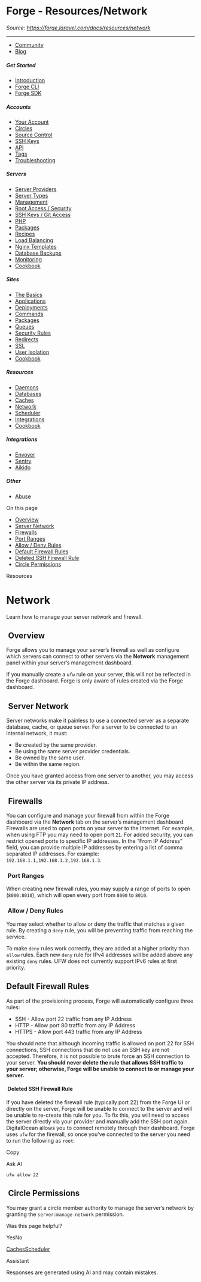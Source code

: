 # Forge - Resources/Network

*Source: https://forge.laravel.com/docs/resources/network*

---

- [Community](https://discord.com/invite/laravel)
- [Blog](https://blog.laravel.com/forge)

##### Get Started

- [Introduction](/docs/introduction)
- [Forge CLI](/docs/cli)
- [Forge SDK](/docs/sdk)

##### Accounts

- [Your Account](/docs/accounts/your-account)
- [Circles](/docs/accounts/circles)
- [Source Control](/docs/accounts/source-control)
- [SSH Keys](/docs/accounts/ssh)
- [API](/docs/accounts/api)
- [Tags](/docs/accounts/tags)
- [Troubleshooting](/docs/accounts/cookbook)

##### Servers

- [Server Providers](/docs/servers/providers)
- [Server Types](/docs/servers/types)
- [Management](/docs/servers/management)
- [Root Access / Security](/docs/servers/provisioning-process)
- [SSH Keys / Git Access](/docs/servers/ssh)
- [PHP](/docs/servers/php)
- [Packages](/docs/servers/packages)
- [Recipes](/docs/servers/recipes)
- [Load Balancing](/docs/servers/load-balancing)
- [Nginx Templates](/docs/servers/nginx-templates)
- [Database Backups](/docs/servers/backups)
- [Monitoring](/docs/servers/monitoring)
- [Cookbook](/docs/servers/cookbook)

##### Sites

- [The Basics](/docs/sites/the-basics)
- [Applications](/docs/sites/applications)
- [Deployments](/docs/sites/deployments)
- [Commands](/docs/sites/commands)
- [Packages](/docs/sites/packages)
- [Queues](/docs/sites/queues)
- [Security Rules](/docs/sites/security-rules)
- [Redirects](/docs/sites/redirects)
- [SSL](/docs/sites/ssl)
- [User Isolation](/docs/sites/user-isolation)
- [Cookbook](/docs/sites/cookbook)

##### Resources

- [Daemons](/docs/resources/daemons)
- [Databases](/docs/resources/databases)
- [Caches](/docs/resources/caches)
- [Network](/docs/resources/network)
- [Scheduler](/docs/resources/scheduler)
- [Integrations](/docs/resources/integrations)
- [Cookbook](/docs/resources/cookbook)

##### Integrations

- [Envoyer](/docs/integrations/envoyer)
- [Sentry](/docs/integrations/sentry)
- [Aikido](/docs/integrations/aikido)

##### Other

- [Abuse](/docs/abuse)

On this page

- [Overview](#overview)
- [Server Network](#server-network)
- [Firewalls](#firewalls)
- [Port Ranges](#port-ranges)
- [Allow / Deny Rules](#allow-%2F-deny-rules)
- [Default Firewall Rules](#default-firewall-rules)
- [Deleted SSH Firewall Rule](#deleted-ssh-firewall-rule)
- [Circle Permissions](#circle-permissions)

Resources

# Network

Learn how to manage your server network and firewall.

## [​](#overview) Overview

Forge allows you to manage your server’s firewall as well as configure which servers can connect to other servers via the **Network** management panel within your server’s management dashboard.

If you manually create a `ufw` rule on your server, this will not be reflected in the Forge dashboard. Forge is only aware of rules created via the Forge dashboard.

## [​](#server-network) Server Network

Server networks make it painless to use a connected server as a separate database, cache, or queue server. For a server to be connected to an internal network, it must:

- Be created by the same provider.
- Be using the same server provider credentials.
- Be owned by the same user.
- Be within the same region.

Once you have granted access from one server to another, you may access the other server via its private IP address.

## [​](#firewalls) Firewalls

You can configure and manage your firewall from within the Forge dashboard via the **Network** tab on the server’s management dashboard. Firewalls are used to open ports on your server to the Internet. For example, when using FTP you may need to open port `21`.
For added security, you can restrict opened ports to specific IP addresses.
In the “From IP Address” field, you can provide multiple IP addresses by entering a list of comma separated IP addresses. For example: `192.168.1.1,192.168.1.2,192.168.1.3`.

### [​](#port-ranges) Port Ranges

When creating new firewall rules, you may supply a range of ports to open (`8000:8010`), which will open every port from `8000` to `8010`.

### [​](#allow-%2F-deny-rules) Allow / Deny Rules

You may select whether to allow or deny the traffic that matches a given rule. By creating a `deny` rule, you will be preventing traffic from reaching the service.

To make `deny` rules work correctly, they are added at a higher priority than `allow` rules. Each new `deny` rule for IPv4 addresses will be added above any existing `deny` rules. UFW does not currently support IPv6 rules at first priority.

## [​](#default-firewall-rules) Default Firewall Rules

As part of the provisioning process, Forge will automatically configure three rules:

- SSH - Allow port 22 traffic from any IP Address
- HTTP - Allow port 80 traffic from any IP Address
- HTTPS - Allow port 443 traffic from any IP Address

You should note that although incoming traffic is allowed on port 22 for SSH connections, SSH connections that do not use an SSH key are not accepted. Therefore, it is not possible to brute force an SSH connection to your server. **You should never delete the rule that allows SSH traffic to your server; otherwise, Forge will be unable to connect to or manage your server.**

#### [​](#deleted-ssh-firewall-rule) Deleted SSH Firewall Rule

If you have deleted the firewall rule (typically port 22) from the Forge UI or directly on the server, Forge will be unable to connect to the server and will be unable to re-create this rule for you.
To fix this, you will need to access the server directly via your provider and manually add the SSH port again. DigitalOcean allows you to connect remotely through their dashboard.
Forge uses `ufw` for the firewall, so once you’ve connected to the server you need to run the following as `root`:

Copy

Ask AI

```
ufw allow 22

```

## [​](#circle-permissions) Circle Permissions

You may grant a circle member authority to manage the server’s network by granting the `server:manage-network` permission.

Was this page helpful?

YesNo

[Caches](/docs/resources/caches)[Scheduler](/docs/resources/scheduler)

Assistant

Responses are generated using AI and may contain mistakes.